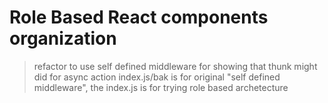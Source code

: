 # Role Based React components organization
> refactor to use self defined middleware for showing that thunk might did for async action
> index.js/bak is for original "self defined middleware", the index.js is for trying role based archetecture
